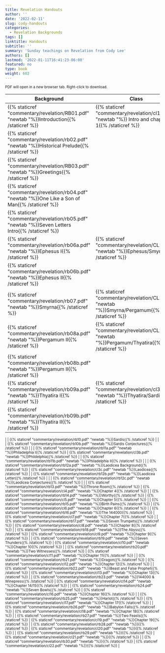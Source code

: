 ```yaml
---
title: Revelation Handouts
author: ''
date: '2022-02-11'
slug: cody-handouts
categories:
  - Revelation Backgrounds
tags: []
linktitle: Handouts
subtitle: ''
summary: 'Sunday teachings on Revelation from Cody Lee'
authors: []
lastmod: '2022-01-11T16:41:23-06:00'
featured: no
type: book
weight: 602
---
```


<script type="text/javascript">
  window.ESV_CROSSREF_OPTIONS = {
    body_background_color: 'D7E5F0',
    header_font_size: 10,
    body_font_size: 14,
    footer_font_size: 8,
    header_font_family: 'Arial',
    body_font_family: 'Times'
  };
</script>

<script src="https://static.esvmedia.org/crossref/crossref.min.js" type="text/javascript"></script>

<small>PDF will open in a new browser tab.  Right-click to download.

| Background                                                                                           | Class                                                                                            |
|------------------------------------------------------------------------------------------------------|--------------------------------------------------------------------------------------------------|
| {{% staticref "commentary/revelation/RB01.pdf" "newtab "%}}Introduction{{% /staticref %}}            | {{% staticref "commentary/revelation/cl1.pdf" "newtab "%}} Intro and chapter 1{{% /staticref %}} |
| {{% staticref "commentary/revelation/rb02.pdf" "newtab "%}}Historical Prelude{{% /staticref %}}      |                                                                                                  |
| {{% staticref "commentary/revelation/RB03.pdf" "newtab "%}}Greetings{{% /staticref %}}               |                                                                                                  |
| {{% staticref "commentary/revelation/rb04.pdf" "newtab "%}}One Like a Son of Man{{% /staticref %}}   |                                                                                                  |
| {{% staticref "commentary/revelation/rb05.pdf" "newtab "%}}Seven Letters Intro{{% /staticref %}}     |                                                                                                  |
| {{% staticref "commentary/revelation/rb06a.pdf" "newtab "%}}Ephesus I{{% /staticref %}}              | {{% staticref "commentary/revelation/CL2a.pdf" "newtab "%}}Ephesus/Smyrna{{% /staticref %}}      |
| {{% staticref "commentary/revelation/rb06b.pdf" "newtab "%}}Ephesus II{{% /staticref %}}             |                                                                                                  |
| {{% staticref "commentary/revelation/rb07.pdf" "newtab "%}}Smyrna{{% /staticref %}}                  | {{% staticref "commentary/revelation/CL2b.pdf" "newtab "%}}Smyrna/Pergamum{{% /staticref %}}     |
| {{% staticref "commentary/revelation/rb08a.pdf" "newtab "%}}Pergamum II{{% /staticref %}}            | {{% staticref "commentary/revelation/CL2c.pdf" "newtab "%}}Pergamum/Thyatira{{% /staticref %}}   |
| {{% staticref "commentary/revelation/rb08b.pdf" "newtab "%}}Pergamum II{{% /staticref %}}            |                                                                                                  |
| {{% staticref "commentary/revelation/rb09a.pdf" "newtab "%}}Thyatira I{{% /staticref %}}             | {{% staticref "commentary/revelation/cl3a.pdf" "newtab "%}}Thyatira/Sardis{{% /staticref %}}     |
| {{% staticref "commentary/revelation/rb09b.pdf" "newtab "%}}Thyatira II{{% /staticref %}}            |    
|
| {{% staticref "commentary/revelation/rb10.pdf" "newtab "%}}Sardis{{% /staticref %}}                  |                                                                                                  |
| {{% staticref "commentary/revelation/rb10b.pdf" "newtab "%}}Sardis Conjectures{{% /staticref %}}     |                                                                                                  |
| {{% staticref "commentary/revelation/rb11a.pdf" "newtab "%}}Philadelphia I{{% /staticref %}}         |     {{% staticref "commentary/revelation/cl3b.pdf" "newtab "%}}Phildelphia{{% /staticref %}}   |
| {{% staticref "commentary/revelation/rb11b.pdf" "newtab "%}}Philadelphia II{{% /staticref %}}        |                                                                                                  |
| {{% staticref "commentary/revelation/rb12a.pdf" "newtab "%}}Laodicea Background{{% /staticref %}}    | {{% staticref "commentary/revelation/cl3c.pdf" "newtab "%}}Laodicea{{% /staticref %}}            |
| {{% staticref "commentary/revelation/rb12b.pdf" "newtab "%}}Laodicea Letter{{% /staticref %}}        |                                                                                                  |
| {{% staticref "commentary/revelation/rb12c.pdf" "newtab "%}}Laodicea Conjectures{{% /staticref %}}   |                                                                                                  |
| {{% staticref "commentary/revelation/rb13.pdf" "newtab "%}}Throne Room{{% /staticref %}}             | {{% staticref "commentary/revelation/cl4.pdf" "newtab "%}}Chapter 4{{% /staticref %}}            |
| {{% staticref "commentary/revelation/rb14.pdf" "newtab "%}}Worthy{{% /staticref %}}                  | {{% staticref "commentary/revelation/cl5.pdf" "newtab "%}}Chapter 5{{% /staticref %}}            |
| {{% staticref "commentary/revelation/rb15.pdf" "newtab "%}}Birth Pains{{% /staticref %}}             | {{% staticref "commentary/revelation/cl6.pdf" "newtab "%}}Chapter 6{{% /staticref %}}            |
| {{% staticref "commentary/revelation/rb16.pdf" "newtab "%}}The 144000{{% /staticref %}}              | {{% staticref "commentary/revelation/cl7.pdf" "newtab "%}}Chapter 7{{% /staticref %}}            |
| {{% staticref "commentary/revelation/rb17.pdf" "newtab "%}}Seven Trumpets{{% /staticref %}}          | {{% staticref "commentary/revelation/cl8.pdf" "newtab "%}}Chapter 8{{% /staticref %}}            |
| {{% staticref "commentary/revelation/rb18.pdf" "newtab "%}}The Abyss{{% /staticref %}}               | {{% staticref "commentary/revelation/cl9.pdf" "newtab "%}}Chapter 9{{% /staticref %}}            |
| {{% staticref "commentary/revelation/rb19.pdf" "newtab "%}}Seven Thunders{{% /staticref %}}          | {{% staticref "commentary/revelation/cl10.pdf" "newtab "%}}Chapter 10{{% /staticref %}}          |
| {{% staticref "commentary/revelation/rb20.pdf" "newtab "%}}Two Witnesses{{% /staticref %}}           | {{% staticref "commentary/revelation/cl11.pdf" "newtab "%}}Chapter 11{{% /staticref %}}          |
| {{% staticref "commentary/revelation/rb21.pdf" "newtab "%}}Dragon{{% /staticref %}}                  | {{% staticref "commentary/revelation/cl12.pdf" "newtab "%}}Chapter 12{{% /staticref %}}          |
| {{% staticref "commentary/revelation/rb22.pdf" "newtab "%}}Beast and False Prophet{{% /staticref %}} | {{% staticref "commentary/revelation/cl13.pdf" "newtab "%}}Chapter 13{{% /staticref %}}          |
| {{% staticref "commentary/revelation/rb23.pdf" "newtab "%}}144000 & Winepress{{% /staticref %}}               | {{% staticref "commentary/revelation/cl14.pdf" "newtab "%}}Chapter 14/15{{% /staticref %}}       |
| {{% staticref "commentary/revelation/rb24.pdf" "newtab "%}}Seven Bowls{{% /staticref %}}             | {{% staticref "commentary/revelation/cl16.pdf" "newtab "%}}Chapter 16{{% /staticref %}}          |
| {{% staticref "commentary/revelation/rb25.pdf" "newtab "%}}Harlot{{% /staticref %}}                  | {{% staticref "commentary/revelation/cl17.pdf" "newtab "%}}Chapter 17{{% /staticref %}}          |
| {{% staticref "commentary/revelation/rb26.pdf" "newtab "%}}Babylon Falls{{% /staticref %}}           | {{% staticref "commentary/revelation/cl18.pdf" "newtab "%}}Chapter 18{{% /staticref %}}          |
| {{% staticref "commentary/revelation/rb27.pdf" "newtab "%}}Two Feasts{{% /staticref %}}              | {{% staticref "commentary/revelation/cl19.pdf" "newtab "%}}Chapter 19{{% /staticref %}}          |
| {{% staticref "commentary/revelation/rb28.pdf" "newtab "%}}{{% /staticref %}}                                | {{% staticref "commentary/revelation/cl20.pdf" "newtab "%}}{{% /staticref %}}          |
| {{% staticref "commentary/revelation/rb29.pdf" "newtab "%}}{{% /staticref %}}                                | {{% staticref "commentary/revelation/cl21.pdf" "newtab "%}}{{% /staticref %}}          |
| {{% staticref "commentary/revelation/rb30.pdf" "newtab "%}}{{% /staticref %}}                                | {{% staticref "commentary/revelation/cl22.pdf" "newtab "%}}{{% /staticref %}}          |
